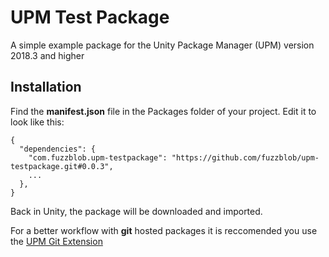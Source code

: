 # UPM Test Package

A simple example package for the Unity Package Manager (UPM) version 2018.3 and higher

## Installation

Find the **manifest.json** file in the Packages folder of your project. Edit it to look like this:

    {
      "dependencies": {
        "com.fuzzblob.upm-testpackage": "https://github.com/fuzzblob/upm-testpackage.git#0.0.3",
        ...
      },
    }

Back in Unity, the package will be downloaded and imported.

For a better workflow with **git** hosted packages it is reccomended you use the [UPM Git Extension](<https://github.com/mob-sakai/UpmGitExtension>)
